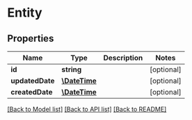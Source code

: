 # Entity

## Properties
Name | Type | Description | Notes
------------ | ------------- | ------------- | -------------
**id** | **string** |  | [optional] 
**updatedDate** | [**\DateTime**](\DateTime.md) |  | [optional] 
**createdDate** | [**\DateTime**](\DateTime.md) |  | [optional] 

[[Back to Model list]](../../README.md#documentation-for-models) [[Back to API list]](../../README.md#documentation-for-api-endpoints) [[Back to README]](../../README.md)


